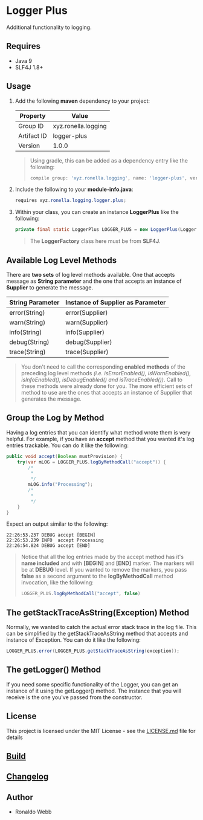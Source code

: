 # Logger Plus

Additional functionality to logging. 

## Requires

* Java 9
* SLF4J 1.8+

## Usage

1. Add the following **maven** dependency to your project:

   | Property    | Value               |
   | ----------- | ------------------- |
   | Group ID    | xyz.ronella.logging |
   | Artifact ID | logger-plus         |
   | Version     | 1.0.0               |

   > Using gradle, this can be added as a dependency entry like the following:
   >
   > ```groovy
   > compile group: 'xyz.ronella.logging', name: 'logger-plus', version: '1.0.0'
   > ```

2. Include the following to your **module-info.java**:

   ```java
   requires xyz.ronella.logging.logger.plus;
   ```

3. Within your class, you can create an instance **LoggerPlus** like the following:

   ```java
   private final static LoggerPlus LOGGER_PLUS = new LoggerPlus(LoggerFactory.getLogger(Main.class));
   ```

   > The **LoggerFactory** class here must be from **SLF4J**.

## Available Log Level Methods

There are **two sets** of log level methods available. One that accepts message as **String parameter** and the one that accepts an instance of **Supplier<String>** to generate the message.

| String Parameter | Instance of Supplier<String> as Parameter |
| ---------------- | ----------------------------------------- |
| error(String)    | error(Supplier<String>)                   |
| warn(String)     | warn(Supplier<String>)                    |
| info(String)     | info(Supplier<String>)                    |
| debug(String)    | debug(Supplier<String>)                   |
| trace(String)    | trace(Supplier<String>)                   |

> You don't need to call the corresponding **enabled methods** of the preceding log level methods *(i.e. isErrorEnabled(), isWarnEnabled(), isInfoEnabled(), isDebugEnabled() and isTraceEnabled())*. Call to these methods were already done for you. The more efficient sets of method to use are the ones that accepts an instance of Supplier<String> that generates the message.

## Group the Log by Method

Having a log entries that you can identify what method wrote them is very helpful. For example, if you have an **accept** method that you wanted it's log entries trackable. You can do it like the following:

```java
public void accept(Boolean mustProvision) {
    try(var mLOG = LOGGER_PLUS.logByMethodCall("accept")) {
        /*
         *
         */
        mLOG.info("Processing");
        /*
         *
         */
    }
}
```

Expect an output similar to the following:

```
22:26:53.237 DEBUG accept [BEGIN]
22:26:53.239 INFO  accept Processing
22:26:54.824 DEBUG accept [END]
```

> Notice that all the log entries made by the accept method has it's **name included** and with **[BEGIN]** and **[END]** marker. The markers will be at **DEBUG** level. If you wanted to remove the markers, you pass **false** as a second argument to the **logByMethodCall** method invocation, like the following:
>
> ```java
> LOGGER_PLUS.logByMethodCall("accept", false)
> ```

## The getStackTraceAsString(Exception) Method

Normally, we wanted to catch the actual error stack trace in the log file. This can be simplified by the getStackTraceAsString method that accepts and instance of Exception. You can do it like the following:

```java
LOGGER_PLUS.error(LOGGER_PLUS.getStackTraceAsString(exception));
```

## The getLogger() Method

If you need some specific functionality of the Logger, you can get an instance of it using the getLogger() method. The instance that you will receive is the one you've passed from the constructor.

## License

This project is licensed under the MIT License - see the [LICENSE.md](LICENSE.md) file for details

## [Build](BUILD.md)

## [Changelog](CHANGELOG.md)

## Author

* Ronaldo Webb
